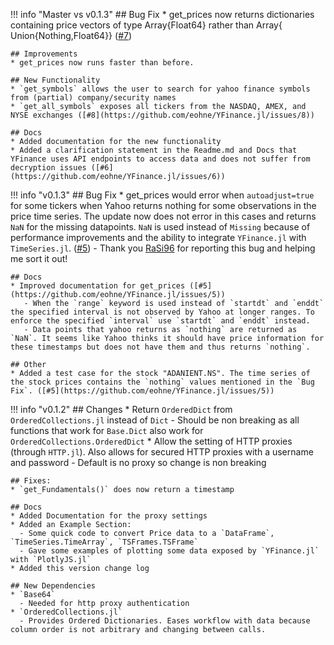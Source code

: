 !!! info "Master vs v0.1.3"
    ## Bug Fix
    * get_prices now returns dictionaries containing price vectors of type Array{Float64} rather than Array{ Union{Nothing,Float64}} ([#7](https://github.com/eohne/YFinance.jl/issues/7)) 
    
    ## Improvements
    * get_prices now runs faster than before.

    ## New Functionality
    * `get_symbols` allows the user to search for yahoo finance symbols from (partial) company/security names
    * `get_all_symbols` exposes all tickers from the NASDAQ, AMEX, and NYSE exchanges ([#8](https://github.com/eohne/YFinance.jl/issues/8))

    ## Docs
    * Added documentation for the new functionality
    * Added a clarification statement in the Readme.md and Docs that YFinance uses API endpoints to access data and does not suffer from decryption issues ([#6](https://github.com/eohne/YFinance.jl/issues/6))


!!! info "v0.1.3"
    ## Bug Fix
    * get_prices would error when `autoadjust=true` for some tickers when Yahoo returns nothing for some observations in the price time series. The update now does not error in this cases and returns `NaN` for the missing datapoints. `NaN` is used instead of `Missing` because of performance improvements and the ability to integrate `YFinance.jl` with `TimeSeries.jl`. ([#5](https://github.com/eohne/YFinance.jl/issues/5)) 
       - Thank you [RaSi96](https://github.com/RaSi96) for reporting this bug and helping me sort it out!

    ## Docs
    * Improved documentation for get_prices ([#5](https://github.com/eohne/YFinance.jl/issues/5))
       - When the `range` keyword is used instead of `startdt` and `enddt` the specified interval is not observed by Yahoo at longer ranges. To enforce the specified `interval` use `startdt` and `enddt` instead. 
       - Data points that yahoo returns as `nothing` are returned as `NaN`. It seems like Yahoo thinks it should have price information for these timestamps but does not have them and thus returns `nothing`.

    ## Other
    * Added a test case for the stock "ADANIENT.NS". The time series of the stock prices contains the `nothing` values mentioned in the `Bug Fix`. ([#5](https://github.com/eohne/YFinance.jl/issues/5))


!!! info "v0.1.2"
    ## Changes
    * Return `OrderedDict` from `OrderedCollections.jl` instead of `Dict`
      - Should be non breaking as all functions that work for `Base.Dict` also work for `OrderedCollections.OrderedDict`
    * Allow the setting of HTTP proxies (through `HTTP.jl`). Also allows for secured HTTP proxies with a username and password
      - Default is no proxy so change is non breaking
      
    ## Fixes:
    * `get_Fundamentals()` does now return a timestamp

    ## Docs
    * Added Documentation for the proxy settings
    * Added an Example Section:
      - Some quick code to convert Price data to a `DataFrame`, `TimeSeries.TimeArray`, `TSFrames.TSFrame`
      - Gave some examples of plotting some data exposed by `YFinance.jl` with `PlotlyJS.jl`
    * Added this version change log

    ## New Dependencies
    * `Base64`
      - Needed for http proxy authentication
    * `OrderedCollections.jl`
      - Provides Ordered Dictionaries. Eases workflow with data because column order is not arbitrary and changing between calls.
